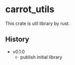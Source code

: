 # carrot_utils

This crate is util library by rust.

## History

- v0.1.0
  - publish initial library
